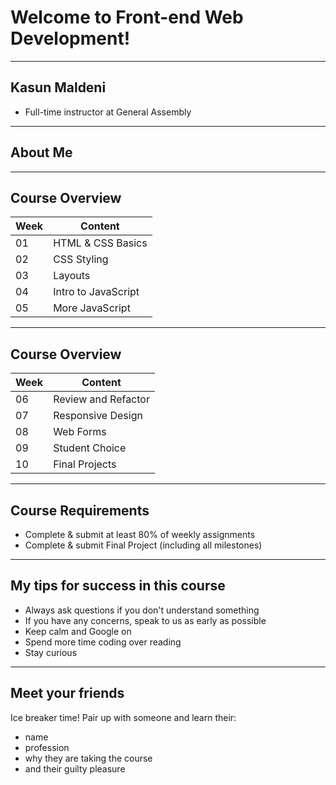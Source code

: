 # Welcome to Front-end Web Development!

---

## Kasun Maldeni

* Full-time instructor at General Assembly

---

## About Me

---

## Course Overview

| Week | Content                |
| ---- | ---------------------- |
| 01   | HTML & CSS Basics      |
| 02   | CSS Styling            |
| 03   | Layouts                |
| 04   | Intro to JavaScript    |
| 05   | More JavaScript        |

---

## Course Overview

| Week | Content                |
| ---- | ---------------------- |
| 06   | Review and Refactor    |
| 07   | Responsive Design      |
| 08   | Web Forms              |
| 09   | Student Choice         |
| 10   | Final Projects         |

---

## Course Requirements

* Complete & submit at least 80% of weekly assignments
* Complete & submit Final Project (including all milestones)

---

## My tips for success in this course

* Always ask questions if you don't understand something
* If you have any concerns, speak to us as early as possible
* Keep calm and Google on
* Spend more time coding over reading
* Stay curious

---

## Meet your friends

Ice breaker time! Pair up with someone and learn their:
* name
* profession
* why they are taking the course
* and their guilty pleasure

